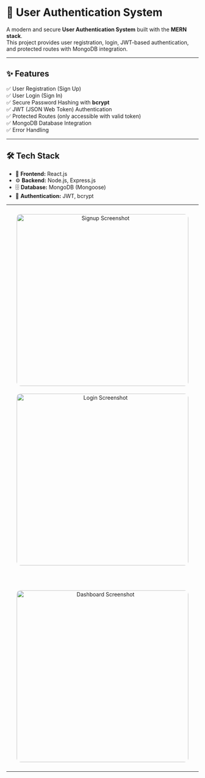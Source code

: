 # 🔐 User Authentication System  

A modern and secure **User Authentication System** built with the **MERN stack**.  
This project provides user registration, login, JWT-based authentication, and protected routes with MongoDB integration.  

---

## ✨ Features
✅ User Registration (Sign Up)  
✅ User Login (Sign In)  
✅ Secure Password Hashing with **bcrypt**  
✅ JWT (JSON Web Token) Authentication  
✅ Protected Routes (only accessible with valid token)  
✅ MongoDB Database Integration  
✅ Error Handling  

---

## 🛠️ Tech Stack
- 🎨 **Frontend:** React.js 
- ⚙️ **Backend:** Node.js, Express.js  
- 🗄️ **Database:** MongoDB (Mongoose)  
- 🔑 **Authentication:** JWT, bcrypt  

---

 

<p align="center">
  <img src="https://github.com/user-attachments/assets/b14839ac-d014-44b0-84f3-0649e86620eb" alt="Signup Screenshot" width="450" style="border-radius:10px; margin:10px;" />
  <img src="https://github.com/user-attachments/assets/e72f1ad3-33b2-411f-ae3f-f14aac344aea" alt="Login Screenshot" width="450" style="border-radius:10px; margin:10px;" />
</p>
<br>
<p align="center">
  <img src="https://github.com/user-attachments/assets/49289eb7-dc2f-4d6e-b3c2-68ac298ad473" alt="Dashboard Screenshot" width="450" style="border-radius:10px; margin:10px;" />
</p>

---

